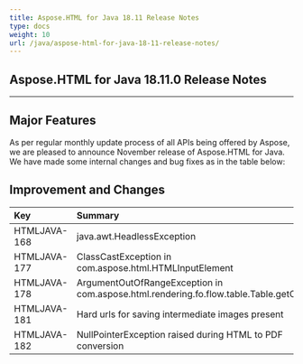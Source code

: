 ```yaml
---
title: Aspose.HTML for Java 18.11 Release Notes
type: docs
weight: 10
url: /java/aspose-html-for-java-18-11-release-notes/
---
```


## **Aspose.HTML for Java 18.11.0 Release Notes** ## 
-----
## **Major Features** ## 
As per regular monthly update process of all APIs being offered by Aspose, we are pleased to announce November release of Aspose.HTML for Java. We have made some internal changes and bug fixes as in the table below:
## **Improvement and Changes** ## 

|**Key**|**Summary**|**Category**|
| :- | :- | :- |
|HTMLJAVA-168|java.awt.HeadlessException|Bug|
|HTMLJAVA-177|ClassCastException in com.aspose.html.HTMLInputElement|Bug|
|HTMLJAVA-178|ArgumentOutOfRangeException in com.aspose.html.rendering.fo.flow.table.Table.getColumn|Bug|
|HTMLJAVA-181|Hard urls for saving intermediate images present|Bug|
|HTMLJAVA-182|NullPointerException raised during HTML to PDF conversion|Bug|

